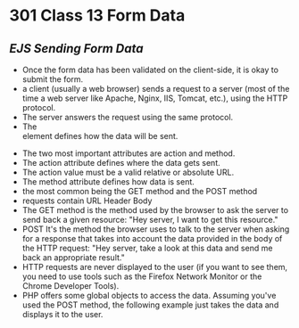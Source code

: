 # 301 Class 13 Form Data

## <i>EJS Sending Form Data</i>

- Once the form data has been validated on the client-side, it is okay to submit the form.
- a client (usually a web browser) sends a request to a server (most of the time a web server like Apache, Nginx, IIS, Tomcat, etc.), using the HTTP protocol.
- The server answers the request using the same protocol.
- The <form> element defines how the data will be sent.
- The two most important attributes are action and method.
- The action attribute defines where the data gets sent.
- The action value must be a valid relative or absolute URL.
- The method attribute defines how data is sent.
- the most common being the GET method and the POST method
- requests contain URL Header Body
- The GET method is the method used by the browser to ask the server to send back a given resource: "Hey server, I want to get this resource."
- POST It's the method the browser uses to talk to the server when asking for a response that takes into account the data provided in the body of the HTTP request: "Hey server, take a look at this data and send me back an appropriate result."
- HTTP requests are never displayed to the user (if you want to see them, you need to use tools such as the Firefox Network Monitor or the Chrome Developer Tools).
- PHP offers some global objects to access the data. Assuming you've used the POST method, the following example just takes the data and displays it to the user.
